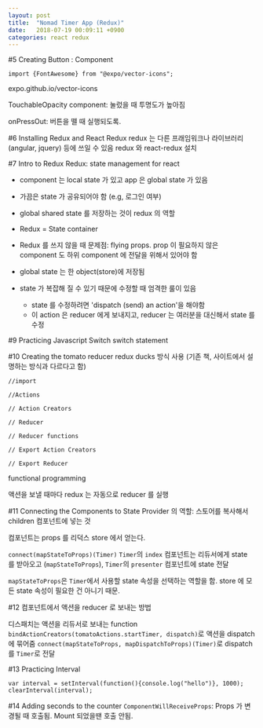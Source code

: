 ```yaml
---
layout: post
title:  "Nomad Timer App (Redux)"
date:   2018-07-19 00:09:11 +0900
categories: react redux
---
```


#5 Creating Button : Component

```
import {FontAwesome} from "@expo/vector-icons";
```

expo.github.io/vector-icons

TouchableOpacity component: 눌렀을 때 투명도가 높아짐

onPressOut: 버튼을 뗄 때 실행되도록.

#6 Installing Redux and React Redux
redux 는 다른 프래임워크나 라이브러리 (angular, jquery) 등에 쓰일 수 있음
redux 와 react-redux 설치

#7 Intro to Redux
Redux: state management for react

- component 는 local state 가 있고 app 은 global state 가 있음
- 가끔은 state 가 공유되어야 함 (e.g, 로그인 여부)
- global shared state 를 저장하는 것이 redux 의 역할
- Redux = State container

- Redux 를 쓰지 않을 때 문제점: flying props. prop 이 필요하지 않은 component 도 하위 component 에 전달을 위해서 있어야 함

- global state 는 한 object(store)에 저장됨
- state 가 복잡해 질 수 있기 때문에 수정할 때 엄격한 룰이 있음
  - state 를 수정하려면 'dispatch (send) an action'을 해야함
  - 이 action 은 reducer 에게 보내지고, reducer 는 여러분을 대신해서 state 를 수정

#9 Practicing Javascript Switch
switch statement

#10 Creating the tomato reducer
redux ducks 방식 사용 (기존 책, 사이트에서 설명하는 방식과 다르다고 함)

```
//import

//Actions

// Action Creators

// Reducer

// Reducer functions

// Export Action Creators

// Export Reducer
```

functional programming

액션을 보낼 때마다 redux 는 자동으로 reducer 를 실행

#11 Connecting the Components to State
Provider 의 역할: 스토어를 복사해서 children 컴포넌트에 넣는 것

컴포넌트는 props 를 리덕스 store 에서 얻는다.

`connect(mapStateToProps)(Timer)`
`Timer`의 `index` 컴포넌트는 리듀서에게 state 를 받아오고 (`mapStateToProps`), `Timer`의 `presenter` 컴포넌트에 state 전달

`mapStateToProps`은 `Timer`에서 사용할 state 속성을 선택하는 역할을 함. store 에 모든 state 속성이 필요한 건 아니기 때문.

#12
컴포넌트에서 액션을 reducer 로 보내는 방법

디스패치는 액션을 리듀서로 보내는 function
`bindActionCreators(tomatoActions.startTimer, dispatch)`로 액션을 dispatch 에 묶어줌
`connect(mapStateToProps, mapDispatchToProps)(Timer)`로 dispatch 를 `Timer`로 전달

#13 Practicing Interval

```
var interval = setInterval(function(){console.log("hello")}, 1000);
clearInterval(interval);
```

#14 Adding seconds to the counter
`ComponentWillReceiveProps`: Props 가 변경될 때 호출됨. Mount 되었을땐 호출 안됨.
